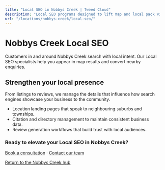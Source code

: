 ```yaml
---
title: "Local SEO in Nobbys Creek | Tweed Cloud"
description: "Local SEO programs designed to lift map and local pack visibility for Nobbys Creek businesses."
url: "/locations/nobbys-creek/local-seo/"
---
```


# Nobbys Creek Local SEO

Customers in and around Nobbys Creek search with local intent. Our Local SEO specialists help you appear in map results and convert nearby enquiries.

## Strengthen your local presence

From listings to reviews, we manage the details that influence how search engines showcase your business to the community.

- Location landing pages that speak to neighbouring suburbs and townships.
- Citation and directory management to maintain consistent business data.
- Review generation workflows that build trust with local audiences.

### Ready to elevate your Local SEO in Nobbys Creek?

[Book a consultation](/consultation/) · [Contact our team](/contact/)

[Return to the Nobbys Creek hub](/locations/nobbys-creek/)
